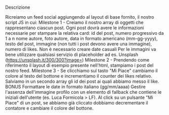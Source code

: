 Descrizione

Ricreiamo un feed social aggiungendo al layout di base fornito, il nostro script JS in cui:
Milestone 1 - Creiamo il nostro array di oggetti che rappresentano ciascun post.
Ogni post dovrà avere le informazioni necessarie per stampare la relativa card:
id del post, numero progressivo da 1 a n
nome autore,
foto autore,
data in formato americano (mm-gg-yyyy),
testo del post,
immagine (non tutti i post devono avere una immagine),
numero di likes.
Non è necessario creare date casuali
Per le immagini va bene utilizzare qualsiasi servizio di placeholder ad es. Unsplash (https://unsplash.it/300/300?image=<id>)
Milestone 2 - Prendendo come riferimento il layout di esempio presente nell'html, stampiamo i post del nostro feed.
Milestone 3 - Se clicchiamo sul tasto "Mi Piace" cambiamo il colore al testo del bottone e incrementiamo il counter dei likes relativo.
Salviamo in un secondo array gli id dei post ai quali abbiamo messo il like.
BONUS
 Formattare le date in formato italiano (gg/mm/aaaa)
 Gestire l'assenza dell'immagine profilo con un elemento di fallback che contiene le iniziali dell'utente (es. Luca Formicola > LF).
 Al click su un pulsante "Mi Piace" di un post, se abbiamo già cliccato dobbiamo decrementare il contatore e cambiare il colore del bottone.
